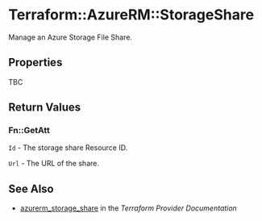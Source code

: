 # Terraform::AzureRM::StorageShare

Manage an Azure Storage File Share.

## Properties

TBC

## Return Values

### Fn::GetAtt

`Id` - The storage share Resource ID.

`Url` - The URL of the share.

## See Also

* [azurerm_storage_share](https://www.terraform.io/docs/providers/azurerm/r/storage_share.html) in the _Terraform Provider Documentation_